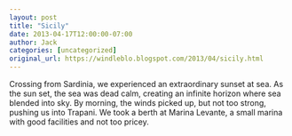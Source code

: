 ```yaml
---
layout: post
title: "Sicily"
date: 2013-04-17T12:00:00-07:00
author: Jack
categories: [uncategorized]
original_url: https://windleblo.blogspot.com/2013/04/sicily.html
---
```


Crossing from Sardinia, we experienced an extraordinary sunset at sea. As the sun set, the sea was dead calm, creating an infinite horizon where sea blended into sky. By morning, the winds picked up, but not too strong, pushing us into Trapani. We took a berth at Marina Levante,  a small marina with good facilities and not too pricey.
